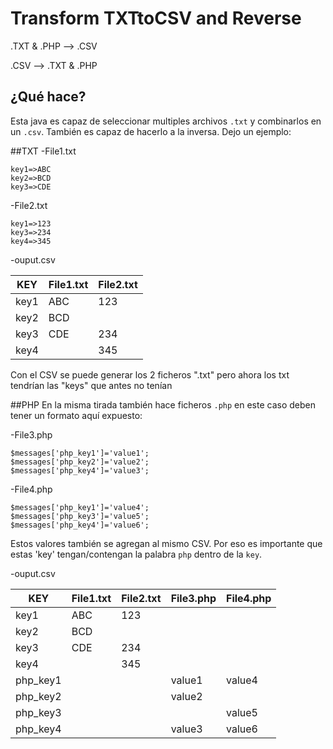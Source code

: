 # Transform TXTtoCSV and Reverse
.TXT & .PHP --> .CSV

.CSV --> .TXT & .PHP



## ¿Qué hace?
Esta java es capaz de seleccionar multiples archivos `.txt` y combinarlos en un `.csv`. También es capaz de hacerlo a la inversa. Dejo un ejemplo:

##TXT
-File1.txt
```
key1=>ABC
key2=>BCD
key3=>CDE
```
-File2.txt
```
key1=>123
key3=>234
key4=>345
```
-ouput.csv

| KEY  | File1.txt | File2.txt |
|------|-----------|-----------|
| key1 | ABC       | 123       |
| key2 | BCD       |           |
| key3 | CDE       | 234       |
| key4 |           | 345       |

Con el CSV se puede generar los 2 ficheros ".txt" pero ahora los txt tendrían las "keys" que antes no tenían

##PHP
En la misma tirada también hace ficheros `.php` en este caso deben tener un formato aquí expuesto:

-File3.php
```
$messages['php_key1']='value1';
$messages['php_key2']='value2';
$messages['php_key4']='value3';
```
-File4.php
```
$messages['php_key1']='value4';
$messages['php_key3']='value5';
$messages['php_key4']='value6';
```
Estos valores también se agregan al mismo CSV. Por eso es importante que estas 'key' tengan/contengan la palabra `php` dentro de la `key`.

-ouput.csv

| KEY      | File1.txt | File2.txt | File3.php | File4.php |
|----------|-----------|-----------|-----------|-----------|
| key1     | ABC       | 123       |           |           |
| key2     | BCD       |           |           |           |
| key3     | CDE       | 234       |           |           |
| key4     |           | 345       |           |           |
| php_key1 |           |           | value1    | value4    |
| php_key2 |           |           | value2    |           |
| php_key3 |           |           |           | value5    |
| php_key4 |           |           | value3    | value6    |
